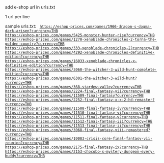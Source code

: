 add e-shop url in urls.txt

1 url per line

sample urls.txt:
<code>
https://eshop-prices.com/games/1966-dragon-s-dogma-dark-arisen?currency=THB
https://eshop-prices.com/games/5425-monster-hunter-rise?currency=THB
https://eshop-prices.com/games/1270-xenoblade-chronicles-2-torna-the-golden-country?currency=THB
https://eshop-prices.com/games/333-xenoblade-chronicles-2?currency=THB
https://eshop-prices.com/games/4292-xenoblade-chronicles-definitive-edition?currency=THB
https://eshop-prices.com/games/16033-xenoblade-chronicles-x-definitive-edition?currency=THB
https://eshop-prices.com/games/3060-the-witcher-3-wild-hunt-complete-edition?currency=THB
https://eshop-prices.com/games/6301-the-witcher-3-wild-hunt?currency=THB
https://eshop-prices.com/games/368-stardew-valley?currency=THB
https://eshop-prices.com/games/2224-final-fantasy-vii?currency=THB
https://eshop-prices.com/games/11509-final-fantasy?currency=THB
https://eshop-prices.com/games/2252-final-fantasy-x-x-2-hd-remaster?currency=THB
https://eshop-prices.com/games/11508-final-fantasy-iv?currency=THB
https://eshop-prices.com/games/11510-final-fantasy-vi?currency=THB
https://eshop-prices.com/games/11511-final-fantasy-v?currency=THB
https://eshop-prices.com/games/11512-final-fantasy-iii?currency=THB
https://eshop-prices.com/games/11513-final-fantasy-ii?currency=THB
https://eshop-prices.com/games/3068-final-fantasy-viii-remastered?currency=THB
https://eshop-prices.com/games/10083-crisis-core-final-fantasy-vii-reunion?currency=THB
https://eshop-prices.com/games/2175-final-fantasy-ix?currency=THB
https://eshop-prices.com/games/2153-chocobo-s-mystery-dungeon-every-buddy?currency=THB
</code>
